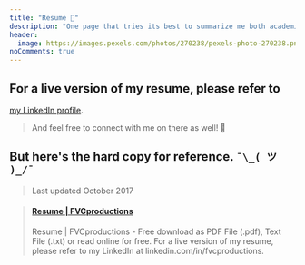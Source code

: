 ```yaml
---
title: "Resume 📄️"
description: "One page that tries its best to summarize me both academically and professionally. Hah."
header:
  image: https://images.pexels.com/photos/270238/pexels-photo-270238.png?w=1260&h=750&dpr=2&auto=compress&cs=tinysrgb
noComments: true
---
```


## For a live version of my resume, please refer to

<a href="https://linkedin.com/in/fvcproductions" target="_blank" rel="noopener">my LinkedIn profile</a>.

> And feel free to connect with me on there as well! 👥️

<script src="//platform.linkedin.com/in.js"></script>

<script type="IN/MemberProfile" data-id="https://www.linkedin.com/in/fvcproductions" data-format="inline" data-related="false"></script>

## But here's the hard copy for reference. `¯\_( ツ )_/¯`

> Last updated October 2017

<blockquote class="embedly-card"><h4><a href="https://www.scribd.com/document/324348340/Resume-FVCproductions">Resume | FVCproductions</a></h4><p>Resume | FVCproductions - Free download as PDF File (.pdf), Text File (.txt) or read online for free. For a live version of my resume, please refer to my LinkedIn at linkedin.com/in/fvcproductions.</p></blockquote>
<script async src="//cdn.embedly.com/widgets/platform.js" charset="UTF-8"></script>

